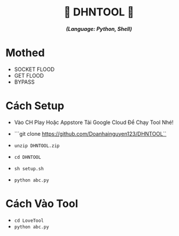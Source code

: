 <h1 align="center">🚀 DHNTOOL 🚀</h1>
<em><h5 align="center">(Language: Python, Shell)</h5></em>
  
# Mothed

* SOCKET FLOOD
* GET FLOOD
* BYPASS

# Cách Setup

* Vào CH Play Hoặc Appstore Tải Google Cloud Để Chạy Tool Nhé!

* ```git clone https://github.com/Doanhainguyen123/DHNTOOL``
* ```unzip DHNTOOL.zip```
* ```cd DHNTOOL```
* ```sh setup.sh```
* ```python abc.py```

# Cách Vào Tool

* ```cd LoveTool```
* ```python abc.py```

